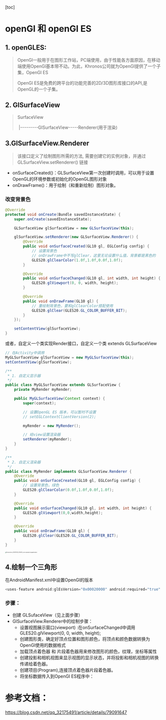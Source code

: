 [toc]

#  openGl 和 openGl ES

## 1. openGLES:

> OpenGl一般用于在图形工作站，PC端使用，由于性能各方面原因，在移动端使用OpenGl基本带不动。为此，Khronos公司就为OpenGl提供了一个子集，OpenGl ES
>
> OpenGl ES是免费的跨平台的功能完善的2D/3D图形库接口的API,是OpenGL的一个子集。



## 2. GlSurfaceView

> SurfaceView
>
> ​		|---------GlSurfaceView-----Renderer(用于渲染)



## 3.GlSurfaceView.Renderer

> 该接口定义了绘制图形所需的方法, 需要创建它的实例对象，并通过 GLSurfaceView.setRenderer() 链接

- onSurfaceCreated()：GLSurfaceView第一次创建时调用，可以用于设置OpenGL的环境参数或初始化的OpenGL图形对象
- onDrawFrame()：用于绘制（和重新绘制）图形对象。



### 改变背景色

```java
@Override
protected void onCreate(Bundle savedInstanceState) {
    super.onCreate(savedInstanceState);

    GLSurfaceView glSurfaceView = new GLSurfaceView(this);

    glSurfaceView.setRenderer(new GLSurfaceView.Renderer() {
        @Override
        public void onSurfaceCreated(GL10 gl, EGLConfig config) {
            // 设置背景色
            // onDrawFrame中不写glClear，这里无论设置什么值，背景都是黑色的
            GLES20.glClearColor(1.0f,1.0f,0.0f,1.0f);
        }

        @Override
        public void onSurfaceChanged(GL10 gl, int width, int height) {
            GLES20.glViewport(0, 0, width, height);
        }

        @Override
        public void onDrawFrame(GL10 gl) {
            // 重绘制背景色，要和glClearColor搭配使用
            GLES20.glClear(GLES20.GL_COLOR_BUFFER_BIT);
        }
    });

    setContentView(glSurfaceView);
}
```



或者，自定义一个类实现Render接口，自定义一个类 extends GLSurfaceView

```java
// 在Activity中调用
MyGLSurfaceView glSurfaceView = new MyGLSurfaceView(this);
setContentView(glSurfaceView);
```



```java
/**
 * 1. 自定义显示器
 */
public class MyGLSurfaceView extends GLSurfaceView {
    private MyRender myRender;

    public MyGLSurfaceView(Context context) {
        super(context);

        // 设置OpenGL ES 版本，可以暂时不设置
        // setEGLContextClientVersion(2);

        myRender = new MyRender();

        // 给view设置渲染器
        setRenderer(myRender);
    }
}
```

```java
/**
 * 2. 自定义渲染器
 */
public class MyRender implements GLSurfaceView.Renderer {
    @Override
    public void onSurfaceCreated(GL10 gl, EGLConfig config) {
        // 设置背景色，绿色
        GLES20.glClearColor(0.0f,1.0f,0.0f,1.0f);
    }

    @Override
    public void onSurfaceChanged(GL10 gl, int width, int height) {
        GLES20.glViewport(0,0,width,height);
    }

    @Override
    public void onDrawFrame(GL10 gl) {
        GLES20.glClear(GLES20.GL_COLOR_BUFFER_BIT);
    }
}
```

<img src="E:\FirstCode\images\Screenshot_20201230_200425_com.example.myapplication.jpg" alt="Screenshot_20201230_200425_com.example.myapplication" style="zoom:25%;" />







## 4.绘制一个三角形

在AndroidManifest.xml中设置OpenGl的版本

```java
<uses-feature android:glEsVersion="0x00020000" android:required="true" />
```



### 步骤：

- 创建 GLSufaceView（见上面步骤）
- GlSurfaceView.Renderer中的绘制步骤：
  - 设置视图展示窗口(viewport) :在onSurfaceChanged中调用GLES20.glViewport(0, 0, width, height);
  - 创建图形类，确定好顶点位置和图形颜色，将顶点和颜色数据转换为OpenGl使用的数据格式
  - 加载顶点着色器 和 片段着色器用来修改图形的颜色，纹理，坐标等属性
  - 创建投影和相机视图来显示视图的显示状态，并将投影和相机视图的转换传递给着色器。
  - 创建项目(Program),连接顶点着色器片段着色器。
  - 将坐标数据传入到OpenGl ES程序中：



# 参考文档：

https://blog.csdn.net/qq_32175491/article/details/79091647